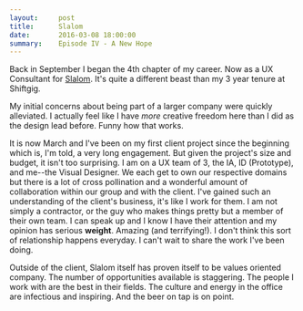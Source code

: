 ```yaml
---
layout:     post
title:      Slalom
date:       2016-03-08 18:00:00
summary:    Episode IV - A New Hope
---
```


Back in September I began the 4th chapter of my career. Now as a UX Consultant for <a href="http://www.slalom.com">Slalom</a>. It's quite a different beast than my 3 year tenure at Shiftgig. 

My initial concerns about being part of a larger company were quickly alleviated. I actually feel like I have _more_ creative freedom here than I did as the design lead before. Funny how that works.

It is now March and I've been on my first client project since the beginning which is, I'm told, a very long engagement. But given the project's size and budget, it isn't too surprising. I am on a UX team of 3, the IA, ID (Prototype), and me--the Visual Designer. We each get to own our respective domains but there is a lot of cross pollination and a wonderful amount of collaboration within our group and with the client. I've gained such an understanding of the client's business, it's like I work for them. I am not simply a contractor, or the guy who makes things pretty but a member of their own team. I can speak up and I know I have their attention and my opinion has serious __weight__. Amazing (and terrifying!). I don't think this sort of relationship happens everyday. I can't wait to share the work I've been doing.

Outside of the client, Slalom itself has proven itself to be values oriented company. The number of opportunities available is staggering. The people I work with are the best in their fields. The culture and energy in the office are infectious and inspiring. And the beer on tap is on point.

